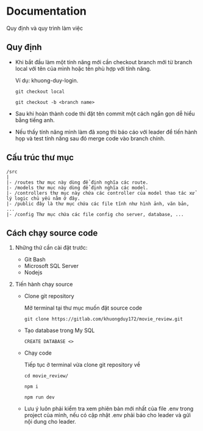 # Documentation 

Quy định và quy trình làm việc

## Quy định 

- Khi bắt đầu làm một tính năng mới cần checkout branch mới từ branch local với tên của mình hoặc tên phù hợp với tính năng.

    Ví dụ: khuong-duy-login.

    `git checkout local`

    `git checkout -b <branch name>`

- Sau khi hoàn thành code thì đặt tên commit một cách ngắn gọn dễ hiểu bằng tiếng anh.

- Nếu thấy tính năng mình làm đã xong thì báo cáo với leader để tiến hành họp và test tính năng sau đó merge code vào branch chính.

## Cấu trúc thư mục 

    /src
    |
    |- /routes thư mục này dùng để định nghĩa các route.
    |- /models thư mục này dùng để định nghĩa các model.
    |- /controllers thư mục này chứa các controller của model thao tác xử lý logic chủ yếu nằm ở đây.
    |- /public đây là thư mục chứa các file tĩnh như hình ảnh, văn bản, ...
    |- /config Thư mục chứa các file config cho server, database, ...

## Cách chạy source code

1. Những thứ cần cài đặt trước: 

    - Git Bash
    - Microsoft SQL Server
    - Nodejs
2. Tiến hành chạy source 
    
    - Clone git repository 

        Mở terminal tại thư mục muốn đặt source code

        `git clone https://gitlab.com/khuongduy172/movie_review.git`

    - Tạo database trong My SQL

        `CREATE DATABASE <>`

    - Chạy code

        Tiếp tục ở terminal vừa clone git repository về

        `cd movie_review/`

        `npm i`

        `npm run dev`
    
    - Lưu ý luôn phải kiểm tra xem phiên bản mới nhất của file .env trong project của mình, nếu có cập nhật .env phải báo cho leader và gửi nội dung cho leader.

